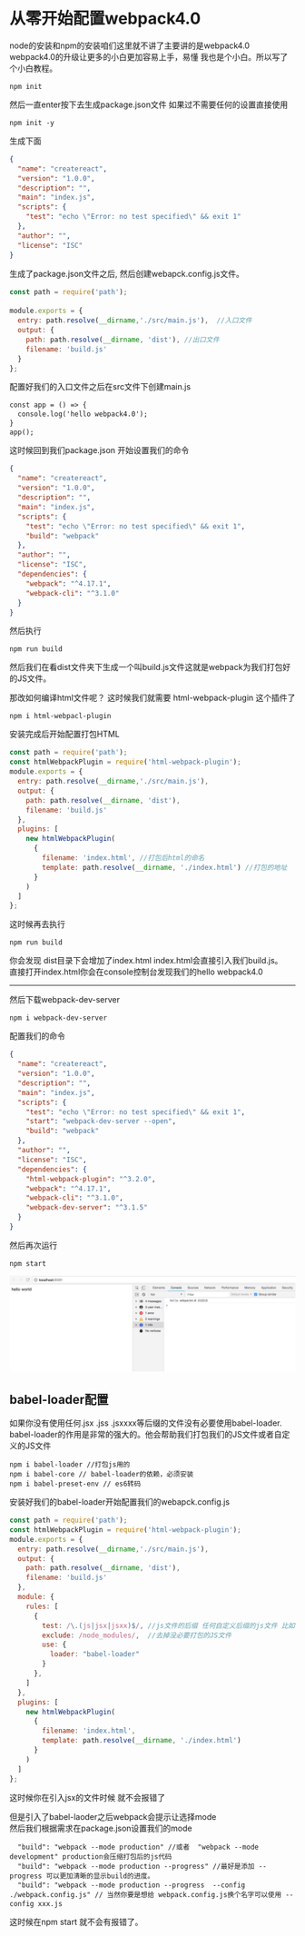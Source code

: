 # 从零开始配置webpack4.0
node的安装和npm的安装咱们这里就不讲了主要讲的是webpack4.0<br>
webpack4.0的升级让更多的小白更加容易上手，易懂
我也是个小白。所以写了个小白教程。
```dash
npm init
```
然后一直enter按下去生成package.json文件
如果过不需要任何的设置直接使用
```
npm init -y
```
生成下面
```json
{
  "name": "createreact",
  "version": "1.0.0",
  "description": "",
  "main": "index.js",
  "scripts": {
    "test": "echo \"Error: no test specified\" && exit 1"
  },
  "author": "",
  "license": "ISC"
}
```

生成了package.json文件之后, 然后创建webapck.config.js文件。

```js
const path = require('path');

module.exports = {
  entry: path.resolve(__dirname,'./src/main.js'),  //入口文件
  output: {
    path: path.resolve(__dirname, 'dist'), //出口文件
    filename: 'build.js'
  }
};

```
配置好我们的入口文件之后在src文件下创建main.js

```
const app = () => {
  console.log('hello webpack4.0');
}
app();
```
这时候回到我们package.json 开始设置我们的命令

```json
{
  "name": "createreact",
  "version": "1.0.0",
  "description": "",
  "main": "index.js",
  "scripts": {
    "test": "echo \"Error: no test specified\" && exit 1",
    "build": "webpack"
  },
  "author": "",
  "license": "ISC",
  "dependencies": {
    "webpack": "^4.17.1",
    "webpack-cli": "^3.1.0"
  }
}

```
然后执行
```
npm run build
```
然后我们在看dist文件夹下生成一个叫build.js文件这就是webpack为我们打包好的JS文件。

那改如何编译html文件呢？
这时候我们就需要 html-webpack-plugin 这个插件了

```
npm i html-webpacl-plugin
```
安装完成后开始配置打包HTML

```js
const path = require('path');
const htmlWebpackPlugin = require('html-webpack-plugin');
module.exports = {
  entry: path.resolve(__dirname,'./src/main.js'),
  output: {
    path: path.resolve(__dirname, 'dist'),
    filename: 'build.js'
  },
  plugins: [
    new htmlWebpackPlugin(
      {
        filename: 'index.html', //打包后html的命名
        template: path.resolve(__dirname, './index.html') //打包的地址
      }
    )
  ]
};

```
这时候再去执行 
```
npm run build 
```
你会发现 dist目录下会增加了index.html
index.html会直接引入我们build.js。<br>
直接打开index.html你会在console控制台发现我们的hello webpack4.0<br>

<hr>
然后下载webpack-dev-server

```
npm i webpack-dev-server
```
配置我们的命令

```json
{
  "name": "createreact",
  "version": "1.0.0",
  "description": "",
  "main": "index.js",
  "scripts": {
    "test": "echo \"Error: no test specified\" && exit 1",
    "start": "webpack-dev-server --open", 
    "build": "webpack"
  },
  "author": "",
  "license": "ISC",
  "dependencies": {
    "html-webpack-plugin": "^3.2.0",
    "webpack": "^4.17.1",
    "webpack-cli": "^3.1.0",
    "webpack-dev-server": "^3.1.5"
  }
}
```

然后再次运行

```
npm start
```
![avatar](./assess/img/WechatIMG4180.jpeg)
<br>
## babel-loader配置 <br>
如果你没有使用任何.jsx .jss .jsxxxx等后缀的文件没有必要使用babel-loader.<br>
babel-loader的作用是非常的强大的。他会帮助我们打包我们的JS文件或者自定义的JS文件

```
npm i babel-loader //打包js用的
npm i babel-core // babel-loader的依赖，必须安装
npm i babel-preset-env // es6转码
```
安装好我们的babel-loader开始配置我们的webapck.config.js

``` js
const path = require('path');
const htmlWebpackPlugin = require('html-webpack-plugin');
module.exports = {
  entry: path.resolve(__dirname,'./src/main.js'),
  output: {
    path: path.resolve(__dirname, 'dist'),
    filename: 'build.js'
  },
  module: {
    rules: [
      {
        test: /\.(js|jsx|jsxx)$/, //js文件的后缀 任何自定义后缀的js文件 比如自定义一个jsxx 大家可以可以将app.js 修改成app.jsxx格式试试
        exclude: /node_modules/,  //去掉没必要打包的JS文件
        use: {
          loader: "babel-loader"
        }
      },
    ]
  },
  plugins: [
    new htmlWebpackPlugin(
      {
        filename: 'index.html',
        template: path.resolve(__dirname, './index.html')
      }
    )
  ]
};

```
这时候你在引入jsx的文件时候 就不会报错了

但是引入了babel-laoder之后webpack会提示让选择mode <br>
然后我们根据需求在package.json设置我们的mode
```
  "build": "webpack --mode production" //或者  "webpack --mode development" production会压缩打包后的js代码
  "build": "webpack --mode production --progress" //最好是添加 --progress 可以更加清晰的显示build的进度。
  "build": "webpack --mode production --progress  --config ./webpack.config.js" // 当然你要是想给 webpack.config.js换个名字可以使用 --config xxx.js
```
这时候在npm start 就不会有报错了。
